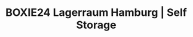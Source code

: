 ---
title: "BOXIE24 Lagerraum Hamburg | Self Storage"
url: /hamburg/boxie24-lagerraum-hamburg-self-storage/
shop: Mieten
---